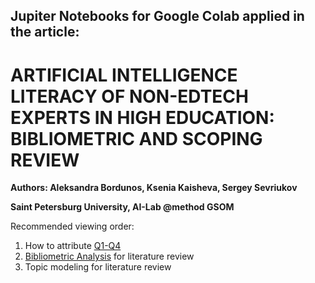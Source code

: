 ## Jupiter Notebooks for Google Colab applied in the article: 

# ARTIFICIAL INTELLIGENCE LITERACY OF NON-EDTECH EXPERTS IN HIGH EDUCATION: BIBLIOMETRIC AND SCOPING REVIEW

__Authors: Aleksandra Bordunos, Ksenia Kaisheva, Sergey Sevriukov__

**Saint Petersburg University, AI-Lab @method GSOM**


Recommended viewing order:
1. How to attribute [Q1-Q4](https://github.com/albordunos/AI_literacy/blob/main/Q1_Q4.ipynb)
2. [Bibliometric Analysis](https://github.com/albordunos/AI_literacy/blob/main/LDA.ipynb) for literature review
3. Topic modeling for literature review
